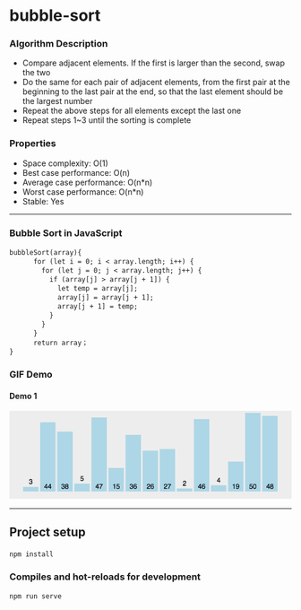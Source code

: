 # bubble-sort

### Algorithm Description
- Compare adjacent elements. If the first is larger than the second, swap the two
- Do the same for each pair of adjacent elements, from the first pair at the beginning to the last pair at the end, so that the last element should be the largest number
- Repeat the above steps for all elements except the last one
- Repeat steps 1~3 until the sorting is complete

### Properties
- Space complexity: O(1)
- Best case performance: O(n)
- Average case performance: O(n*n)
- Worst case performance: O(n*n)
- Stable: Yes

---

### Bubble Sort in JavaScript

```
bubbleSort(array){
      for (let i = 0; i < array.length; i++) {
        for (let j = 0; j < array.length; j++) {
          if (array[j] > array[j + 1]) {
            let temp = array[j];
            array[j] = array[j + 1];
            array[j + 1] = temp;
          }
        }
      }
      return array；
}
```
### GIF Demo

#### Demo 1
<img src="https://github.com/AlanTeeWeiLoon/10BestSortingAlgorithms/blob/main/bubble-sort/public/Images/Bubble-Sort-1.gif" />

---

## Project setup
```
npm install
```

### Compiles and hot-reloads for development
```
npm run serve
```
